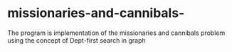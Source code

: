 # missionaries-and-cannibals-
The program is implementation of the missionaries and cannibals problem using the concept of Dept-first search in graph

